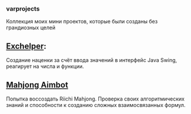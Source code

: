 ### varprojects
Коллекция моих мини проектов, которые были созданы без грандиозных целей

## [Exchelper](https://github.com/lewapro/varprojects/tree/main/exchelper):
Создание наценки за счёт ввода значений в интерфейс Java Swing, реагирует на числа и функции.
## [Mahjong Aimbot](https://github.com/lewapro/varprojects/tree/main/Mahjong%20AimBot)
Попытка воссоздать Riichi Mahjong. Проверка своих алгоритмических знаний и способности к созданию сложных взаимосвязанных формул.
